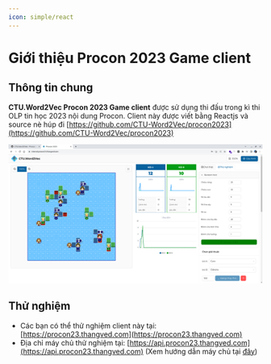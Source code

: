 ```yaml
---
icon: simple/react
---
```


# Giới thiệu Procon 2023 Game client

## Thông tin chung

**CTU.Word2Vec Procon 2023 Game client** được sử dụng thi đấu trong kì thi OLP tin học 2023 nội dung Procon.
Client này được viết bằng Reactjs và source nè húp đi [https://github.com/CTU-Word2Vec/procon2023](https://github.com/CTU-Word2Vec/procon2023)

![](../demo.png)

## Thử nghiệm

- Các bạn có thể thử nghiệm client này tại: [https://procon23.thangved.com](https://procon23.thangved.com)
- Địa chỉ máy chủ thử nghiệm tại: [https://api.procon23.thangved.com](https://api.procon23.thangved.com) (Xem hướng dẫn máy chủ tại [đây](../game-server/0-index.md))
